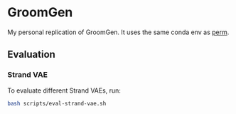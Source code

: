 # GroomGen

My personal replication of GroomGen. It uses the same conda env as [perm](https://github.com/c-he/perm).

## Evaluation
### Strand VAE
To evaluate different Strand VAEs, run:
```bash
bash scripts/eval-strand-vae.sh
```
